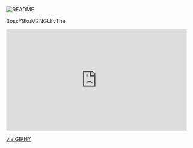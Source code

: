 

<img title="An-AvG-Geek" alt="README" src="https://media.giphy.com/media/RgZFvGuI4OxLjuSvRF/giphy.gif">

3osxY9kuM2NGUfvThe
<iframe src="https://giphy.com/embed/RgZFvGuI4OxLjuSvRF" width="480" height="270" frameBorder="0" class="giphy-embed" allowFullScreen></iframe><p><a href="https://giphy.com/gifs/pixel-pixelart-axeloil-<iframe src="https://giphy.com/embed/97e6IX0kayYTK" width="480" height="270" frameBorder="0" class="giphy-embed" allowFullScreen></iframe><p><a href="https://giphy.com/gifs/feature-97e6IX0kayYTK">via GIPHY</a></p>

